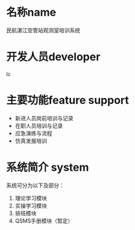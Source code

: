 # 名称name
民航湛江空管站观测室培训系统
# 开发人员developer
lc
# 主要功能feature support
+ 新进人员岗前培训与记录
+ 在职人员培训与记录
+ 应急演练与流程
+ 仿真发报培训

# 系统简介 system 
系统可分为以下及部分：
1. 理论学习模块
2. 实操学习模块
3. 排班模块
4. QSMS手册模块（暂定）